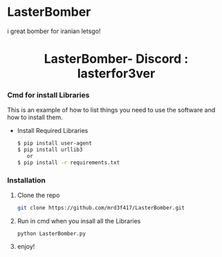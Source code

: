 # LasterBomber
i great bomber for iranian letsgo!

 <h1 align="center">LasterBomber- Discord : lasterfor3ver</h1>

 <!--INSTALLION -->

 ### Cmd for install Libraries

 This is an example of how to list things you need to use the software and how to install them.
* Install Required Libraries
  ```sh
  $ pip install user-agent
  $ pip install urllib3
     or
  $ pip install -r requirements.txt

  ```

### Installation

1. Clone the repo
   ```sh
   git clone https://github.com/mrd3f417/LasterBomber.git
   ```
2. Run in cmd when you insall all the Libraries
   ```
   python LasterBomber.py
   ```
3. enjoy!



<!-- Our social links -->


